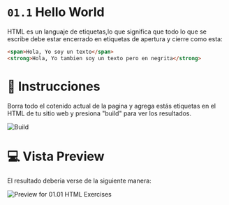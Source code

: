 # `01.1` Hello World

HTML es un languaje de etiquetas,lo que significa que todo lo que se escribe debe estar encerrado en etiquetas de apertura y cierre como esta:

```html
<span>Hola, Yo soy un texto</span>
<strong>Hola, Yo tambien soy un texto pero en negrita</strong>
```

# 📝 Instrucciones

Borra todo el cotenido actual de la pagina y agrega estás etiquetas en el HTML de tu sitio web y presiona "build" para ver los resultados.

![Build](https://github.com/4GeeksAcademy/html-tutorial-exercises-course/blob/master/.learn/assets/build.png?raw=true)

# 💻 Vista Preview

El resultado deberia verse de la siguiente manera:

![Preview for 01.01 HTML Exercises](https://github.com/4GeeksAcademy/html-tutorial-exercises-course/blob/master/.learn/assets/Screen%20Shot%202020-02-25%20at%207.55.53%20PM.png?raw=true)
